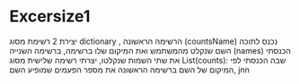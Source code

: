 # Excersize1
יצירת 2 רשימת מסוג dictionary , 
הרשימה הראשונה (countsName) נכנס לתוכה השם שנקלט מהמשתמש ואת המיקום שלו ברשימה,
ברשימה השנייה (names) הכנסתי את שתי השמות שנקלטו,
יצרתי רשימה שלישית מסוג List(counts): שבה הכנסתי לפי המיקום של השם ברשימה הראשונה את מספר הפעמים שמופיע השם,
jnn
